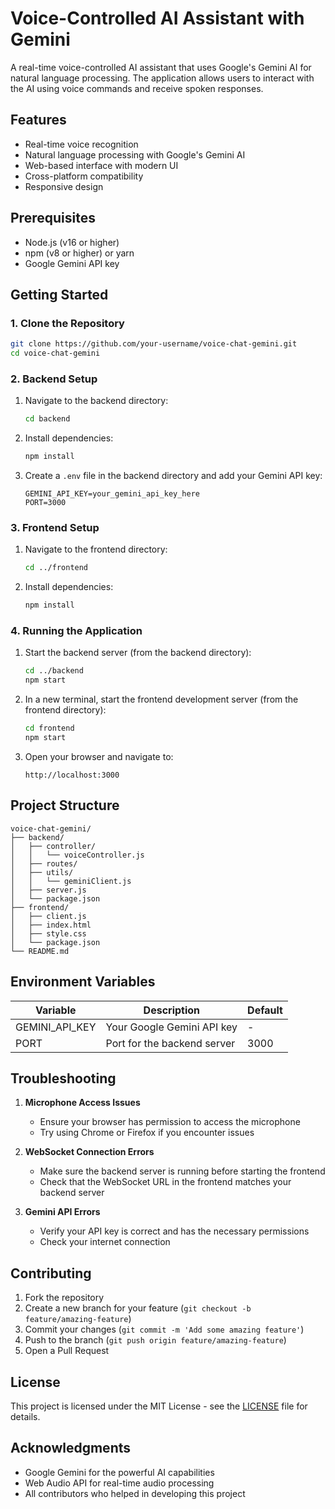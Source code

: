 # Voice-Controlled AI Assistant with Gemini

A real-time voice-controlled AI assistant that uses Google's Gemini AI for natural language processing. The application allows users to interact with the AI using voice commands and receive spoken responses.

## Features

- Real-time voice recognition
- Natural language processing with Google's Gemini AI
- Web-based interface with modern UI
- Cross-platform compatibility
- Responsive design

## Prerequisites

- Node.js (v16 or higher)
- npm (v8 or higher) or yarn
- Google Gemini API key

## Getting Started

### 1. Clone the Repository

```bash
git clone https://github.com/your-username/voice-chat-gemini.git
cd voice-chat-gemini
```

### 2. Backend Setup

1. Navigate to the backend directory:
   ```bash
   cd backend
   ```

2. Install dependencies:
   ```bash
   npm install
   ```

3. Create a `.env` file in the backend directory and add your Gemini API key:
   ```env
   GEMINI_API_KEY=your_gemini_api_key_here
   PORT=3000
   ```

### 3. Frontend Setup

1. Navigate to the frontend directory:
   ```bash
   cd ../frontend
   ```

2. Install dependencies:
   ```bash
   npm install
   ```

### 4. Running the Application

1. Start the backend server (from the backend directory):
   ```bash
   cd ../backend
   npm start
   ```

2. In a new terminal, start the frontend development server (from the frontend directory):
   ```bash
   cd frontend
   npm start
   ```

3. Open your browser and navigate to:
   ```
   http://localhost:3000
   ```

## Project Structure

```
voice-chat-gemini/
├── backend/
│   ├── controller/
│   │   └── voiceController.js
│   ├── routes/
│   ├── utils/
│   │   └── geminiClient.js
│   ├── server.js
│   └── package.json
├── frontend/
│   ├── client.js
│   ├── index.html
│   ├── style.css
│   └── package.json
└── README.md
```

## Environment Variables

| Variable | Description | Default |
|----------|-------------|---------|
| GEMINI_API_KEY | Your Google Gemini API key | - |
| PORT | Port for the backend server | 3000 |

## Troubleshooting

1. **Microphone Access Issues**
   - Ensure your browser has permission to access the microphone
   - Try using Chrome or Firefox if you encounter issues

2. **WebSocket Connection Errors**
   - Make sure the backend server is running before starting the frontend
   - Check that the WebSocket URL in the frontend matches your backend server

3. **Gemini API Errors**
   - Verify your API key is correct and has the necessary permissions
   - Check your internet connection

## Contributing

1. Fork the repository
2. Create a new branch for your feature (`git checkout -b feature/amazing-feature`)
3. Commit your changes (`git commit -m 'Add some amazing feature'`)
4. Push to the branch (`git push origin feature/amazing-feature`)
5. Open a Pull Request

## License

This project is licensed under the MIT License - see the [LICENSE](LICENSE) file for details.

## Acknowledgments

- Google Gemini for the powerful AI capabilities
- Web Audio API for real-time audio processing
- All contributors who helped in developing this project
